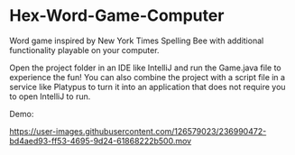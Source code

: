 # Hex-Word-Game-Computer
Word game inspired by New York Times Spelling Bee with additional functionality playable on your computer.

Open the project folder in an IDE like IntelliJ and run the Game.java file to experience the fun! You can also combine the project
with a script file in a service like Platypus to turn it into an application that does not require you to open IntelliJ to run.

Demo:


https://user-images.githubusercontent.com/126579023/236990472-bd4aed93-ff53-4695-9d24-61868222b500.mov


